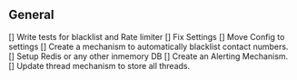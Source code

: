 ## General

[] Write tests for blacklist and Rate limiter
[] Fix Settings
[] Move Config to settings
[] Create a mechanism to automatically blacklist contact numbers.
[] Setup Redis or any other inmemory DB
[] Create an Alerting Mechanism.
[] Update thread mechanism to store all threads.

